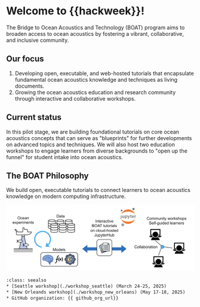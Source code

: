 # Welcome to {{hackweek}}!

The Bridge to Ocean Acoustics and Technology (BOAT) program aims to broaden access to ocean acoustics by fostering a vibrant, collaborative, and inclusive community. 

## Our focus
1) Developing open, executable, and web-hosted tutorials that encapsulate fundamental ocean acoustics knowledge and techniques as living documents.
2) Growing the ocean acoustics education and research community through interactive and collaborative workshops.

## Current status
In this pilot stage, we are building foundational tutorials on core ocean acoustics concepts that can serve as "blueprints" for further developments on advanced topics and techniques. We will also host two education workshops to engage learners from diverse backgrounds to "open up the funnel" for student intake into ocean acoustics.


## The BOAT Philosophy

We build open, executable tutorials to connect learners to ocean acoustics knowledge on modern computing infrastructure.

![](./img/boat_diagram.png)




```{admonition} Quick links
:class: seealso
* [Seattle workshop](./workshop_seattle) (March 24-25, 2025)
* [New Orleands workshop](./workshop_new_orleans) (May 17-18, 2025)
* GitHub organization: {{ github_org_url}}
```
